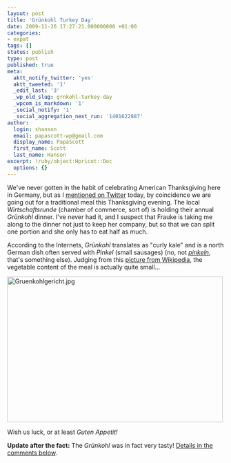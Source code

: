 ```yaml
---
layout: post
title: 'Grünkohl Turkey Day'
date: 2009-11-26 17:27:21.000000000 +01:00
categories:
- expat
tags: []
status: publish
type: post
published: true
meta:
  aktt_notify_twitter: 'yes'
  aktt_tweeted: '1'
  _edit_last: '3'
  _wp_old_slug: grnkohl-turkey-day
  _wpcom_is_markdown: '1'
  _social_notify: '1'
  _social_aggregation_next_run: '1401622887'
author:
  login: shanson
  email: papascott-wp@gmail.com
  display_name: PapaScott
  first_name: Scott
  last_name: Hanson
excerpt: !ruby/object:Hpricot::Doc
  options: {}
---
```

<p>We've never gotten in the habit of celebrating American Thanksgiving here in Germany, but as I <a href="http://twitter.com/papascott/status/6079791888">mentioned on Twitter</a> today, by coincidence we are going out for a traditional meal this Thanksgiving evening. The local <em>Wirtschaftsrunde</em> (chamber of commerce, sort of) is holding their annual <em>Gr&uuml;nkohl</em> dinner. I've never had it, and I suspect that Frauke is taking me along to the dinner not just to keep her company, but so that we can split one portion and she only has to eat half as much.</p>
<p>According to the Internets, <em>Gr&uuml;nkohl</em> translates as "curly kale" and is a north German dish often served with <em>Pinkel</em> (small sausages) (no, not <a href="http://dict.leo.org/?search=pinkeln"><em>pinkeln</em></a>, that's something else). Judging from this <a href="http://de.wikipedia.org/wiki/Gr&uuml;nkohl#Eigenschaften">picture from Wikipedia</a>, the vegetable content of the meal is actually quite small...</p>
<p><a href="http://de.wikipedia.org/w/index.php?title=Datei:Gruenkohlgericht.jpg&amp;filetimestamp=20060801154439"><img src="https://www.papascott.de/wordpress/wp-content/uploads/2009/11/Gruenkohlgericht.jpg" alt="Gruenkohlgericht.jpg" border="0" width="500" height="337" /></a></p>
<p>Wish us luck, or at least <em>Guten Appetit!</em></p>
<p><strong>Update after the fact:</strong> The <em>Grünkohl</em> was in fact very tasty! <a href="https://www.papascott.de/archives/2009/11/26/grunkohl-turkey-day/#comment-40308">Details in the comments below</a>.</p>

